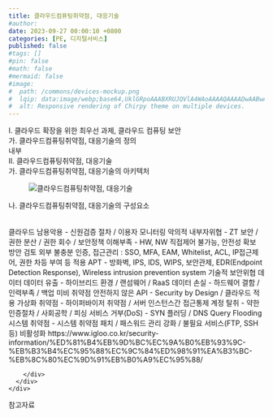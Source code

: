 ```yaml
---
title: 클라우드컴퓨팅취약점, 대응기술
#author: 
date: 2023-09-27 00:00:10 +0800
categories: [PE, 디지털서비스]
published: false
#tags: []
#pin: false
#math: false
#mermaid: false
#image:
#  path: /commons/devices-mockup.png
#  lqip: data:image/webp;base64,UklGRpoAAABXRUJQVlA4WAoAAAAQAAAADwAABwAAQUxQSDIAAAARL0AmbZurmr57yyIiqE8oiG0bejIYEQTgqiDA9vqnsUSI6H+oAERp2HZ65qP/VIAWAFZQOCBCAAAA8AEAnQEqEAAIAAVAfCWkAALp8sF8rgRgAP7o9FDvMCkMde9PK7euH5M1m6VWoDXf2FkP3BqV0ZYbO6NA/VFIAAAA
#  alt: Responsive rendering of Chirpy theme on multiple devices.
---
```


<div class="post-wrap">
  <div class="para">
    <div class="para-title">
      I. 클라우드 확장을 위한 최우선 과제, 클라우드 컴퓨팅 보안
    </div>
    <div class="para-cntnt">
      <div class="para">
        <div class="para-title">
          가. 클라우드컴퓨팅취약점, 대응기술의 정의
        </div>
        <div class="para-cntnt">
            내부
        </div>
      </div>
    </div>
  </div>
  
  <div class="para">
    <div class="para-title">
      II. 클라우드컴퓨팅취약점, 대응기술
    </div>
    <div class="para-cntnt">
      <div class="para">
        <div class="para-title">
          가. 클라우드컴퓨팅취약점, 대응기술의 아키텍처
        </div>
        <div class="para-cntnt">
          <figure class="post-figure">
            <img src="/assets/img/posts/클라우드컴퓨팅취약점,-대응기술.png" alt="클라우드컴퓨팅취약점, 대응기술">
<!--            <figcaption>Source: Unveiling the Metaverse: Exploring Emerging Trends, Multifaceted Perspectives, and Future Challenges</figcaption>-->
          </figure>
        </div>
      </div>
      <div class="para">
        <div class="para-title">
          나. 클라우드컴퓨팅취약점, 대응기술의 구성요소
        </div>
        <div class="para-cntnt">
          <table class="post-table">
          </table>
              클라우드 남용악용 - 신원검증 절차 / 이용자 모니터링
    악의적 내부자위협 - ZT 보안 / 권한 분산 / 권한 회수 / 보안정책
    이해부족 - HW, NW 직접제어 불가능, 안전성 확보 방안 검토
  외부
    불충분 인증, 접근관리 : SSO, MFA, EAM, Whitelist, ACL, IP접근제어, 권한 차등 부여 등 적용
    APT - 방화벽, IPS, IDS, WIPS, 보안관제, EDR(Endpoint Detection Response), Wireless intrusion prevention system
기술적 보안위협 
  데이터
    데이터 유출 - 하이브리드 환경 / 랜섬웨어 / RaaS
    데이터 손실 - 하드웨어 결함 / 인력부족 / 백업 미비
  취약점
    안전하지 않은 API - Security by Design / 클라우드 적용
    가상화 취약점 - 하이퍼바이저 취약점 / 서버 인스턴스간 접근통제
    계정 탈취 - 약한 인증절차 / 사회공학 / 피싱
    서비스 거부(DoS) - SYN 플러딩 / DNS Query Flooding
    시스템 취약점 - 시스템 취약점 패치 / 패스워드 관리 강화 / 불필요 서비스(FTP, SSH 등) 비활성화
https://www.igloo.co.kr/security-information/%ED%81%B4%EB%9D%BC%EC%9A%B0%EB%93%9C-%EB%B3%B4%EC%95%88%EC%9C%84%ED%98%91%EA%B3%BC-%EB%8C%80%EC%9D%91%EB%B0%A9%EC%95%88/

        </div>
      </div>
    </div>
  </div>

  <div class="refr-wrap">
    <div class="refr-title">
        참고자료
    </div>
    <ol class="refr-list">
    <!--    <li>(나현식, 최대선) <a target="_blank" href="https://scienceon.kisti.re.kr/commons/util/originalView.do?cn=JAKO202225948430499&oCn=JAKO202225948430499&dbt=JAKO&journal=NJOU00291864">메타버스 보안 위협 요소 및 대응 방안 검토</a></li>-->
    <!--    <li>(M. Uddin, S. Manickam, H. Ullah, M. Obaidat and A. Dandoush) <a target="_blank" href="https://ieeexplore.ieee.org/abstract/document/10138386">Unveiling the Metaverse: Exploring Emerging Trends, Multifaceted Perspectives, and Future Challenges</a></li>-->
    </ol>
  </div>
</div>
